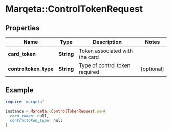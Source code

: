 # Marqeta::ControlTokenRequest

## Properties

| Name | Type | Description | Notes |
| ---- | ---- | ----------- | ----- |
| **card_token** | **String** | Token associated with the card |  |
| **controltoken_type** | **String** | Type of control token required | [optional] |

## Example

```ruby
require 'marqeta'

instance = Marqeta::ControlTokenRequest.new(
  card_token: null,
  controltoken_type: null
)
```

